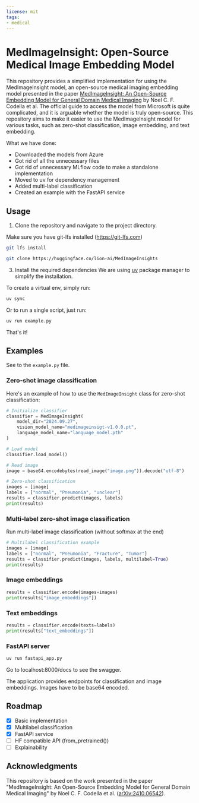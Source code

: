 ```yaml
---
license: mit
tags:
- medical
---
```

# MedImageInsight: Open-Source Medical Image Embedding Model

This repository provides a simplified implementation for using the MedImageInsight model, an open-source medical imaging embedding model presented in the paper [MedImageInsight: An Open-Source Embedding Model for General Domain Medical Imaging](https://arxiv.org/abs/2410.06542) by Noel C. F. Codella et al. The official guide to access the model from Microsoft is quite complicated, and it is arguable whether the model is truly open-source. This repository aims to make it easier to use the MedImageInsight model for various tasks, such as zero-shot classification, image embedding, and text embedding.

What we have done:

- Downloaded the models from Azure
- Got rid of all the unnecessary files
- Got rid of unnecessary MLflow code to make a standalone implementation
- Moved to uv for dependency management
- Added multi-label classification
- Created an example with the FastAPI service

## Usage

1. Clone the repository and navigate to the project directory.

Make sure you have git-lfs installed (https://git-lfs.com)
```bash
git lfs install
```

```bash
git clone https://huggingface.co/lion-ai/MedImageInsights
```
3. Install the required dependencies
We are using [uv](https://github.com/astral-sh/uv) package manager to simplify the installation.

To create a virtual env, simply run:
```bash
uv sync
```
Or to run a single script, just run:
```bash
uv run example.py
```

That's it!

## Examples
See to the `example.py` file.
### Zero-shot image classification

Here's an example of how to use the `MedImageInsight` class for zero-shot classification:

```python
# Initialize classifier
classifier = MedImageInsight(
    model_dir="2024.09.27",
    vision_model_name="medimageinsigt-v1.0.0.pt",
    language_model_name="language_model.pth"
)

# Load model
classifier.load_model()

# Read image
image = base64.encodebytes(read_image("image.png")).decode("utf-8")

# Zero-shot classification
images = [image]
labels = ["normal", "Pneumonia", "unclear"]
results = classifier.predict(images, labels)
print(results)
```
###  Multi-label zero-shot image classification
Run multi-label image classification (without softmax at the end)
```python
# Multilabel classification example
images = [image]
labels = ["normal", "Pneumonia", "Fracture", "Tumor"]
results = classifier.predict(images, labels, multilabel=True)
print(results)

```
### Image embeddings

```python
results = classifier.encode(images=images)
print(results["image_embeddings"])
```

### Text embeddings
```python
results = classifier.encode(texts=labels)
print(results["text_embeddings"])
```
### FastAPI server
```bash
uv run fastapi_app.py
```
Go to localhost:8000/docs to see the swagger.

The application provides endpoints for classification and image embeddings. Images have to be base64 encoded.


## Roadmap
- [x] Basic implementation
- [x] Multilabel classification
- [x] FastAPI service
- [ ] HF compatible API (from_pretrained())
- [ ] Explainability

## Acknowledgments

This repository is based on the work presented in the paper "MedImageInsight: An Open-Source Embedding Model for General Domain Medical Imaging" by Noel C. F. Codella et al. ([arXiv:2410.06542](https://arxiv.org/abs/2410.06542)).